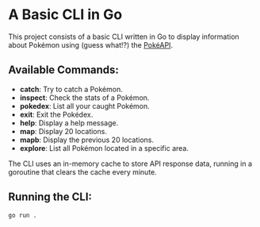 # A Basic CLI in Go

This project consists of a basic CLI written in Go to display information about Pokémon using (guess what!?) the [PokéAPI](https://pokeapi.co/).

## Available Commands:

- **catch**: Try to catch a Pokémon.
- **inspect**: Check the stats of a Pokémon.
- **pokedex**: List all your caught Pokémon.
- **exit**: Exit the Pokédex.
- **help**: Display a help message.
- **map**: Display 20 locations.
- **mapb**: Display the previous 20 locations.
- **explore**: List all Pokémon located in a specific area.

The CLI uses an in-memory cache to store API response data, running in a goroutine that clears the cache every minute.

## Running the CLI:

```sh
go run .
```
